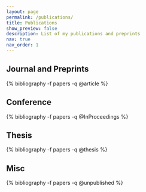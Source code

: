 ```yaml
---
layout: page
permalink: /publications/
title: Publications
show_preview: false
description: List of my publications and preprints
nav: true
nav_order: 1
---
```

<!-- _pages/publications.md -->
<div class="publications">
  <h2>Journal and Preprints</h2>
  {% bibliography -f papers -q @article %}
  <h2>Conference</h2>
  {% bibliography -f papers -q @InProceedings %}
  <h2>Thesis</h2>
  {% bibliography -f papers -q @thesis %}
  <h2>Misc</h2>
  {% bibliography -f papers -q @unpublished %}
  
</div>
